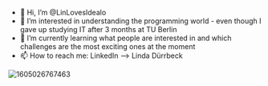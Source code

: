 - 👋 Hi, I’m @LinLovesIdealo
- 👀 I’m interested in understanding the programming world - even though I gave up studying IT after 3 months at TU Berlin
- 🌱 I’m currently learning what people are interested in and which challenges are the most exciting ones at the moment
- 📫 How to reach me: LinkedIn --> Linda Dürrbeck


![1605026767463](https://user-images.githubusercontent.com/101591022/158231439-7e2511bd-4af2-4f0e-b372-0e4481a8a4fe.jpeg)


<!---
LinLovesIdealo/LinLovesIdealo is a ✨ special ✨ repository because its `README.md` (this file) appears on your GitHub profile.
You can click the Preview link to take a look at your changes.
--->

